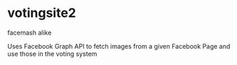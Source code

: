 # votingsite2
facemash alike

Uses Facebook Graph API to fetch images from a given Facebook Page and use those in the voting system
